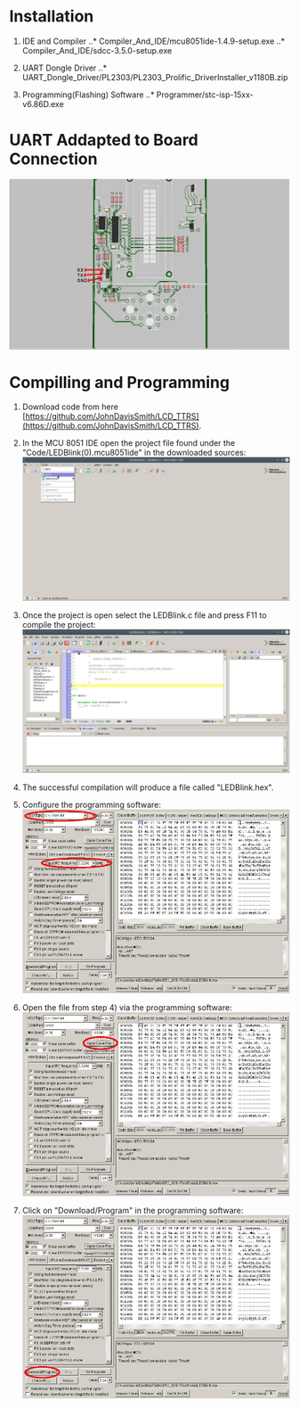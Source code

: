 # Installation

1. IDE and Compiler
..* Compiler_And_IDE/mcu8051ide-1.4.9-setup.exe
..* Compiler_And_IDE/sdcc-3.5.0-setup.exe

2. UART Dongle Driver
..* UART_Dongle_Driver/PL2303/PL2303_Prolific_DriverInstaller_v1180B.zip

3. Programming(Flashing) Software
..* Programmer/stc-isp-15xx-v6.86D.exe


# UART Addapted to Board Connection
![Screenshot](UART_Adapter_Connection.jpg)


# Compilling and Programming
1. Download code from here [https://github.com/JohnDavisSmith/LCD_TTRS](https://github.com/JohnDavisSmith/LCD_TTRS).

2. In the MCU 8051 IDE open the project file found under the "Code/LEDBlink(0).mcu8051ide" in the downloaded sources:
![Screenshot](Load_Project.jpg)

3. Once the project is open select the LEDBlink.c file and press F11 to compile the project:
![Screenshot](LEDBlink.jpg)

4. The successful compilation will produce a file called "LEDBlink.hex".

5. Configure the programming software:
![Screenshot](Configure_Programming_Software.jpg)

6. Open the file from step 4) via the programming software:
![Screenshot](Programming_Software_Open_Code_File.jpg)

7. Click on "Download/Program" in the programming software:
![Screenshot](Program.jpg)


